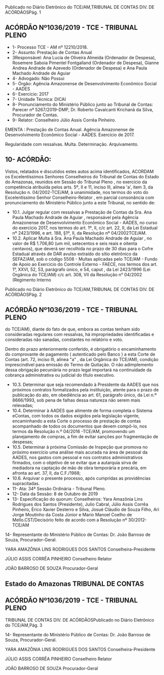 Publicado  no  Diário  Eletrônico do TCE/AM,TRIBUNAL DE CONTAS DIV. DE ACÓRDÃOSPág. 1

## ACÓRDÃO Nº1036/2019 - TCE - TRIBUNAL PLENO

- 1- Processo TCE - AM nº 12210/2018.
- 2- Assunto: Prestação de Contas Anual
- 3Responsável: Ana  Lucia  de  Oliveira  Almeida  (Ordenador  de  Despesa),  Rosemere Saboia  Pimentel  Fontgalland  (Ordenador  de  Despesa),  Gianne  Andrea  Andrade  de Azevedo (Ordenador de Despesa) e Ana Paula Machado Andrade de Aguiar
- 4- Advogado: Não Possui
- 5- Órgão: Agência Amazonense de Desenvolvimento Econômico Social - AADES
- 6- Exercício: 2017
- 7- Unidade Técnica: DICAI
- 8- Pronunciamento  do  Ministério  Público  junto  ao  Tribunal  de  Contas: Parecer  nº 5267/2019-DMP, Dr. Roberto Cavalcanti Krichanã da Silva, Procurador de Contas.
- 9- Relator: Conselheiro Júlio Assis Corrêa Pinheiro.

EMENTA : Prestação  de  Contas  Anual.  Agência Amazonense de Desenvolvimento Econômico Social - AADES. Exercício de 2017.

Regularidade  com  ressalvas.  Multa.  Determinação. Arquivamento.

## 10-  ACÓRDÃO:

Vistos, relatados e discutidos estes autos acima identificados, ACORDAM os Excelentíssimos Senhores Conselheiros do Tribunal de Contas do Estado do Amazonas, reunidos em Sessão do Tribunal Pleno , no exercício da competência atribuída pelos arts. 5º, II e 11, inciso III, alínea 'a', item 3, da Resolução n. 04/2002-TCE/AM, à unanimidade, nos termos do voto do Excelentíssimo Senhor Conselheiro-Relator , em parcial consonância com pronunciamento do Ministério Público junto a este Tribunal, no sentido de:

- 10.1. Julgar  regular  com  ressalvas a  Prestação  de  Contas  da Sra.  Ana Paula Machado  Andrade  de  Aguiar , responsável pela Agência Amazonense  de  Desenvolvimento  Econômico  Social  -  AADES,  no curso do exercício 2017, nos termos do art. 1º, II, c/c art. 22, II, da Lei Estadual  nº  2423/1996,  e  art.  188,  §1º,  II,  da  Resolução  nº  04/2002TCE/AM.
- 10.2. Aplicar Multa à Sra. Ana Paula Machado Andrade de Aguiar , no valor de R$ 1.706,80 (um mil, setecentos e seis reais e oitenta centavos), que deverá ser recolhida no prazo de 30 dias para o Cofre Estadual através de DAR avulso extraído do sítio eletrônico da SEFAZ/AM, sob o código 5508 - Multas aplicadas pelo TCE/AM - Fundo de Apoio ao Exercício do Controle  Externo  -  FAECE,  nos  termos  dos  art.  1°,  XXVI,  52,  53, parágrafo  único,  e  54, caput , da  Lei  2423/1996  (Lei  Orgânica  do TCE/AM) c/c art. 308, VII da Resolução n° 04/2002 (Regimento Interno

Publicado  no  Diário  Eletrônico do TCE/AM,TRIBUNAL DE CONTAS DIV. DE ACÓRDÃOSPág. 2

## ACÓRDÃO Nº1036/2019 - TCE - TRIBUNAL PLENO

do  TCE/AM),  diante  do  fato  de  que,  embora  as  contas  tenham  sido consideradas regulares com ressalvas, há impropriedades identificadas e consideradas não sanadas, constantes no relatório e voto.

Dentro do prazo anteriormente conferido, é obrigatório o encaminhamento  do  comprovante  de  pagamento  ( autenticado pelo Banco )  a  esta  Corte  de  Contas  (art.  72,  inciso  III,  alínea  "a"  ,  da  Lei Orgânica do TCE/AM), condição imprescindível para emissão do Termo de Quitação. O não adimplemento dessa obrigação pecuniária no prazo legal importará na continuidade da cobrança administrativa ou judicial do título executivo.

- 10.3. Determinar que  seja  recomendado à  Presidente  da  AADES  que  nos próximos contratos formalizados pela instituição, atente para o prazo de publicação do ato, em obediência ao art. 61, parágrafo único, da Lei n.º 8666/1993,  sob  pena  de  falhas  dessa  natureza  não  serem  mais relevadas;
- 10.4. Determinar à  AADES  que  alimente  de  forma  completa  o  Sistema  eContas, com todos os dados exigidos pela legislação vigente, encaminhando  a  esta  Corte  o  processo  de  prestação  de  contas acompanhado  de  todos  os  documentos  que  devem  compô-lo,  nos termos da Resolução n.º 04/2016 -TCE/AM, promovendo um planejamento de compras, a fim de evitar sanções por fragmentação de despesas;
- 10.5. Determinar à próxima Comissão de Inspeção que promova no próximo exercício uma análise mais acurada na área de pessoal da AADES, nos gastos  com  pessoal  e  nos  contratos  administrativos  firmados,  com  o objetivo de se evitar que a autarquia sirva de mediadora na captação de mão  de  obra  temporária  e  precária,  em  afronta  ao  art.  37,  II,  da C.F./1988;
- 10.6. Arquivar o presente processo, após cumpridas as providências supracitadas.
- 11-  Ata: 34ª Sessão Ordinária - Tribunal Pleno.
- 12-  Data da Sessão: 8 de Outubro de 2019
- 13-  Especificação  do  quorum: Conselheiros: Yara  Amazônia  Lins  Rodrigues  dos Santos (Presidente), Julio Cabral, Júlio Assis Corrêa Pinheiro, Érico Xavier Desterro e Silva,  Josué  Cláudio  de  Souza  Filho,  Ari  Jorge  Moutinho  da  Costa  Júnior  e  Mario Manoel Coelho de Mello.CST/Decisório feito de acordo com a Resolução nº 30/2012-TCE/AM

14-  Representante  do  Ministério  Público  de  Contas: Dr. João  Barroso  de  Souza, Procurador-Geral.

YARA AMAZÔNIA LINS RODRIGUES DOS SANTOS Conselheira-Presidente

JÚLIO ASSIS CORRÊA PINHEIRO Conselheiro Relator

JOÃO BARROSO DE SOUZA Procurador-Geral

## Estado do Amazonas TRIBUNAL DE CONTAS

## ACÓRDÃO Nº1036/2019 - TCE - TRIBUNAL PLENO

TRIBUNAL DE CONTAS DIV. DE ACÓRDÃOSPublicado  no  Diário  Eletrônico do TCE/AM,Pág. 3

14-  Representante  do  Ministério  Público  de  Contas: Dr. João  Barroso  de  Souza, Procurador-Geral.

YARA AMAZÔNIA LINS RODRIGUES DOS SANTOS Conselheira-Presidente

JÚLIO ASSIS CORRÊA PINHEIRO Conselheiro Relator

JOÃO BARROSO DE SOUZA Procurador-Geral